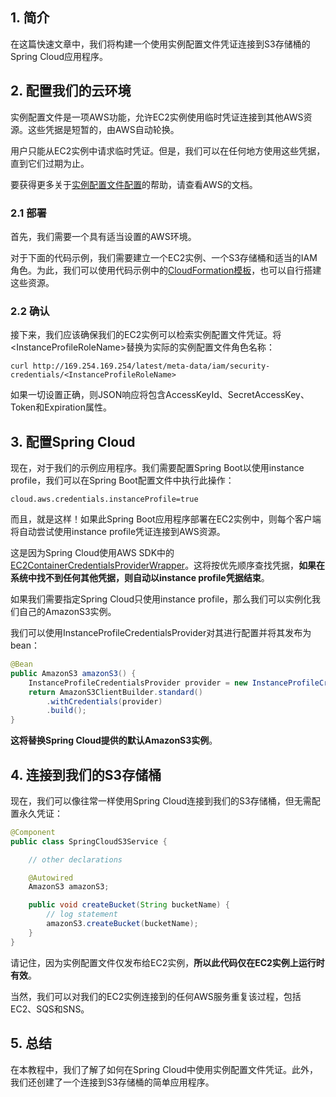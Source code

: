 ## 1. 简介

在这篇快速文章中，我们将构建一个使用实例配置文件凭证连接到S3存储桶的Spring Cloud应用程序。

## 2. 配置我们的云环境

实例配置文件是一项AWS功能，允许EC2实例使用临时凭证连接到其他AWS资源。这些凭据是短暂的，由AWS自动轮换。

用户只能从EC2实例中请求临时凭证。但是，我们可以在任何地方使用这些凭据，直到它们过期为止。

要获得更多关于[实例配置文件配置](https://docs.aws.amazon.com/codedeploy/latest/userguide/getting-started-create-iam-instance-profile.html)的帮助，请查看AWS的文档。

### 2.1 部署

首先，我们需要一个具有适当设置的AWS环境。

对于下面的代码示例，我们需要建立一个EC2实例、一个S3存储桶和适当的IAM角色。为此，我们可以使用代码示例中的[CloudFormation模板](https://github.com/eugenp/tutorials/tree/master/spring-cloud-modules/spring-cloud-aws/src/main/resources)，也可以自行搭建这些资源。

### 2.2 确认

接下来，我们应该确保我们的EC2实例可以检索实例配置文件凭证。将<InstanceProfileRoleName\>替换为实际的实例配置文件角色名称：

```shell
curl http://169.254.169.254/latest/meta-data/iam/security-credentials/<InstanceProfileRoleName>
```

如果一切设置正确，则JSON响应将包含AccessKeyId、SecretAccessKey、Token和Expiration属性。

## 3. 配置Spring Cloud

现在，对于我们的示例应用程序。我们需要配置Spring Boot以使用instance profile，我们可以在Spring Boot配置文件中执行此操作：

```properties
cloud.aws.credentials.instanceProfile=true
```

而且，就是这样！如果此Spring Boot应用程序部署在EC2实例中，则每个客户端将自动尝试使用instance profile凭证连接到AWS资源。

这是因为Spring Cloud使用AWS SDK中的[EC2ContainerCredentialsProviderWrapper](https://docs.aws.amazon.com/AWSJavaSDK/latest/javadoc/com/amazonaws/auth/EC2ContainerCredentialsProviderWrapper.html)。这将按优先顺序查找凭据，**如果在系统中找不到任何其他凭据，则自动以instance profile凭据结束**。

如果我们需要指定Spring Cloud只使用instance profile，那么我们可以实例化我们自己的AmazonS3实例。

我们可以使用InstanceProfileCredentialsProvider对其进行配置并将其发布为bean：

```java
@Bean
public AmazonS3 amazonS3() {
    InstanceProfileCredentialsProvider provider = new InstanceProfileCredentialsProvider(true);
    return AmazonS3ClientBuilder.standard()
        .withCredentials(provider)
        .build();
}
```

**这将替换Spring Cloud提供的默认AmazonS3实例**。

## 4. 连接到我们的S3存储桶

现在，我们可以像往常一样使用Spring Cloud连接到我们的S3存储桶，但无需配置永久凭证：

```java
@Component
public class SpringCloudS3Service {

    // other declarations

    @Autowired
    AmazonS3 amazonS3;

    public void createBucket(String bucketName) {
        // log statement
        amazonS3.createBucket(bucketName);
    }
}
```

请记住，因为实例配置文件仅发布给EC2实例，**所以此代码仅在EC2实例上运行时有效**。

当然，我们可以对我们的EC2实例连接到的任何AWS服务重复该过程，包括EC2、SQS和SNS。

## 5. 总结

在本教程中，我们了解了如何在Spring Cloud中使用实例配置文件凭证。此外，我们还创建了一个连接到S3存储桶的简单应用程序。